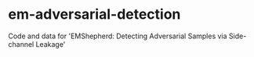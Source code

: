 # em-adversarial-detection
Code and data for 'EMShepherd: Detecting Adversarial Samples via Side-channel Leakage' 
